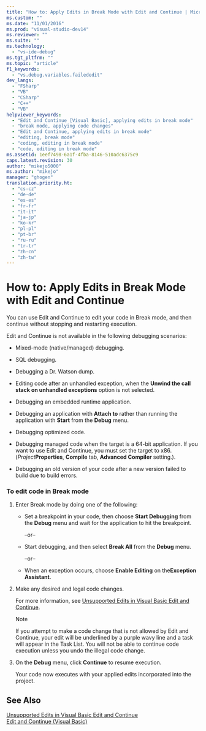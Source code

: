 ```yaml
---
title: "How to: Apply Edits in Break Mode with Edit and Continue | Microsoft Docs"
ms.custom: ""
ms.date: "11/01/2016"
ms.prod: "visual-studio-dev14"
ms.reviewer: ""
ms.suite: ""
ms.technology: 
  - "vs-ide-debug"
ms.tgt_pltfrm: ""
ms.topic: "article"
f1_keywords: 
  - "vs.debug.variables.failededit"
dev_langs: 
  - "FSharp"
  - "VB"
  - "CSharp"
  - "C++"
  - "VB"
helpviewer_keywords: 
  - "Edit and Continue [Visual Basic], applying edits in break mode"
  - "break mode, applying code changes"
  - "Edit and Continue, applying edits in break mode"
  - "editing, break mode"
  - "coding, editing in break mode"
  - "code, editing in break mode"
ms.assetid: 1eef7498-6a1f-4fba-8146-510adc6375c9
caps.latest.revision: 30
author: "mikejo5000"
ms.author: "mikejo"
manager: "ghogen"
translation.priority.ht: 
  - "cs-cz"
  - "de-de"
  - "es-es"
  - "fr-fr"
  - "it-it"
  - "ja-jp"
  - "ko-kr"
  - "pl-pl"
  - "pt-br"
  - "ru-ru"
  - "tr-tr"
  - "zh-cn"
  - "zh-tw"
---
```

# How to: Apply Edits in Break Mode with Edit and Continue
You can use Edit and Continue to edit your code in Break mode, and then continue without stopping and restarting execution.  
  
 Edit and Continue is not available in the following debugging scenarios:  
  
-   Mixed-mode (native/managed) debugging.  
  
-   SQL debugging.  
  
-   Debugging a Dr. Watson dump.  
  
-   Editing code after an unhandled exception, when the **Unwind the call stack on unhandled exceptions** option is not selected.  
  
-   Debugging an embedded runtime application.  
  
-   Debugging an application with **Attach to** rather than running the application with **Start** from the **Debug** menu.  
  
-   Debugging optimized code.  
  
-   Debugging managed code when the target is a 64-bit application. If you want to use Edit and Continue, you must set the target to x86. (*Project***Properties**, **Compile** tab, **Advanced Compiler** setting.).  
  
-   Debugging an old version of your code after a new version failed to build due to build errors.  
  
### To edit code in Break mode  
  
1.  Enter Break mode by doing one of the following:  
  
    -   Set a breakpoint in your code, then choose **Start Debugging** from the **Debug** menu and wait for the application to hit the breakpoint.  
  
         –or–  
  
    -   Start debugging, and then select **Break All** from the **Debug** menu.  
  
         –or–  
  
    -   When an exception occurs, choose **Enable Editing** on the**Exception Assistant**.  
  
2.  Make any desired and legal code changes.  
  
     For more information, see [Unsupported Edits in Visual Basic Edit and Continue](../debugger/unsupported-edits-in-visual-basic-edit-and-continue.md).  
  
    > [!NOTE]
    >  If you attempt to make a code change that is not allowed by Edit and Continue, your edit will be underlined by a purple wavy line and a task will appear in the Task List. You will not be able to continue code execution unless you undo the illegal code change.  
  
3.  On the **Debug** menu, click **Continue** to resume execution.  
  
     Your code now executes with your applied edits incorporated into the project.  
  
## See Also  
 [Unsupported Edits in Visual Basic Edit and Continue](../debugger/unsupported-edits-in-visual-basic-edit-and-continue.md)   
 [Edit and Continue (Visual Basic)](../debugger/edit-and-continue-visual-basic.md)